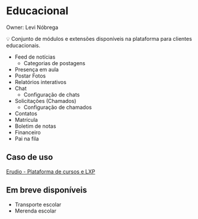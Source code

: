 # Educacional

Owner: Levi Nóbrega

<aside>
💡 Conjunto de módulos e extensões disponíveis na plataforma para clientes educacionais.

</aside>

- Feed de notícias
    - Categorias de postagens
- Presença em aula
- Postar Fotos
- Relatórios interativos
- Chat
    - Configuração de chats
- Solicitações (Chamados)
    - Configuração de chamados
- Contatos
- Matrícula
- Boletim de notas
- Financeiro
- Pai na fila

## Caso de uso

[Erudio - Plataforma de cursos e LXP](Educacional%200bc83aad8f50437e95af6e970c442235/Erudio%20-%20Plataforma%20de%20cursos%20e%20LXP%2098ebbb57441c442b89fa9dcc1cda9f1a.md)

## Em breve disponíveis

- Transporte escolar
- Merenda escolar